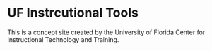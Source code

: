 # UF Instrcutional Tools

This is a concept site created by the University of Florida Center for Instructional Technology and Training.